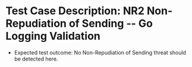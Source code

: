 # Test Case Description: NR2 Non-Repudiation of Sending -- Go Logging Validation
- Expected test outcome: No Non-Repudiation of Sending threat should be detected here.